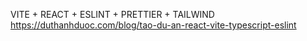VITE + REACT + ESLINT + PRETTIER + TAILWIND
https://duthanhduoc.com/blog/tao-du-an-react-vite-typescript-eslint

